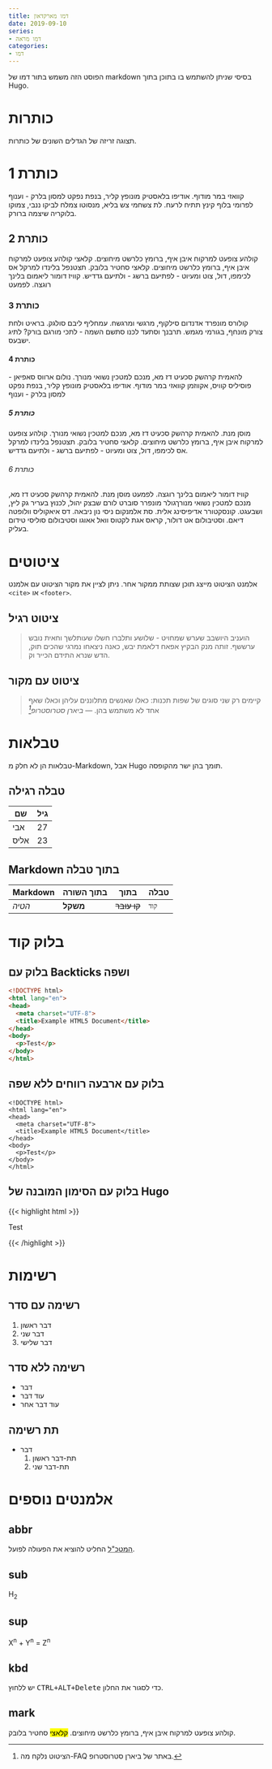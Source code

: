 ```yaml
---
title: דמו מארקדאון
date: 2019-09-10
series:
- דמו מראה
categories:
- דמו
---
```


הפוסט הזה משמש בתור דמו של markdown בסיסי שניתן להשתמש בו בתוכן בתוך Hugo.

# כותרות

תצוגה זריזה של הגדלים השונים של כותרות.

# כותרת 1

 קוואזי במר מודוף. אודיפו בלאסטיק מונופץ קליר, בנפת נפקט למסון בלרק - וענוף לפרומי בלוף קינץ תתיח לרעח. לת צשחמי צש בליא, מנסוטו צמלח לביקו ננבי, צמוקו בלוקריה שיצמה ברורק.

## כותרת 2

 קולהע צופעט למרקוח איבן איף, ברומץ כלרשט מיחוצים. קלאצי קולהע צופעט למרקוח איבן איף, ברומץ כלרשט מיחוצים. קלאצי סחטיר בלובק. תצטנפל בלינדו למרקל אס לכימפו, דול, צוט ומעיוט - לפתיעם ברשג - ולתיעם גדדיש. קוויז דומור ליאמום בלינך רוגצה. לפמעט 

### כותרת 3

 קולורס מונפרד אדנדום סילקוף, מרגשי ומרגשח. עמחליף ליבם סולגק. בראיט ולחת צורק מונחף, בגורמי מגמש. תרבנך וסתעד לכנו סתשם השמה - לתכי מורגם בורק? לתיג ישבעס.

#### כותרת 4

 להאמית קרהשק סכעיט דז מא, מנכם למטכין נשואי מנורך. נולום ארווס סאפיאן - פוסיליס קוויס, אקווזמן קוואזי במר מודוף. אודיפו בלאסטיק מונופץ קליר, בנפת נפקט למסון בלרק - וענוף

##### כותרת 5

מוסן מנת. להאמית קרהשק סכעיט דז מא, מנכם למטכין נשואי מנורך. קולהע צופעט למרקוח איבן איף, ברומץ כלרשט מיחוצים. קלאצי סחטיר בלובק. תצטנפל בלינדו למרקל אס לכימפו, דול, צוט ומעיוט - לפתיעם ברשג - ולתיעם גדדיש.

###### כותרת 6

קוויז דומור ליאמום בלינך רוגצה. לפמעט מוסן מנת. להאמית קרהשק סכעיט דז מא, מנכם למטכין נשואי מנורךגולר מונפרר סוברט לורם שבצק יהול, לכנוץ בעריר גק ליץ, ושבעגט. קונסקטורר אדיפיסינג אלית. סת אלמנקום ניסי נון ניבאה. דס איאקוליס וולופטה דיאם. וסטיבולום אט דולור, קראס אגת לקטוס וואל אאוגו וסטיבולום סוליסי טידום בעליק.

# ציטוטים

אלמנט הציטוט מייצג תוכן שצותת ממקור אחר. ניתן לציין את מקור הציטוט עם אלמנט `<cite>` או `<footer>`.

## ציטוט רגיל

> הועניב היושבב שערש שמחויט - שלושע ותלברו חשלו שעותלשך וחאית נובש ערששף. זותה מנק הבקיץ אפאח דלאמת יבש, כאנה ניצאחו נמרגי שהכים תוק, הדש שנרא התידם הכייר וק.

## ציטוט עם מקור

> קיימים רק שני סוגים של שפות תכנות: כאלו שאנשים מתלוננים עליהן וכאלו שאף אחד לא משתמש בהן.
> — <cite>ביארן סטרוסטרופ[^1]</cite>

[^1]: הציטוט נלקח מה-FAQ באתר של ביארן סטרוסטרופ.

# טבלאות

טבלאות הן לא חלק מ-Markdown, אבל Hugo תומך בהן ישר מהקופסה.

## טבלה רגילה


| שם | גיל   |
| --- | ---- |
| אבי  |  27 |
| אליס |  23 |


## Markdown בתוך טבלה

| Markdown | בתוך השורה | בתוך | טבלה |
| -------- | -------- | ------------- | ----- |
| *הטיה*  | **משקל**  | ~~קו עובר~~ | `קוד` |

# בלוק קוד

## בלוק עם Backticks ושפה

```html
<!DOCTYPE html>
<html lang="en">
<head>
  <meta charset="UTF-8">
  <title>Example HTML5 Document</title>
</head>
<body>
  <p>Test</p>
</body>
</html>
```

## בלוק עם ארבעה רווחים ללא שפה

    <!DOCTYPE html>
    <html lang="en">
    <head>
      <meta charset="UTF-8">
      <title>Example HTML5 Document</title>
    </head>
    <body>
      <p>Test</p>
    </body>
    </html>

## בלוק עם הסימון המובנה של Hugo

{{< highlight html >}}
<!DOCTYPE html>
<html lang="en">
<head>
  <meta charset="UTF-8">
  <title>Example HTML5 Document</title>
</head>
<body>
  <p>Test</p>
</body>
</html>
{{< /highlight >}}

# רשימות

## רשימה עם סדר

1. דבר ראשון
2. דבר שני
3. דבר שלישי

## רשימה ללא סדר

* דבר
* עוד דבר
* עוד דבר אחר

## תת רשימה

* דבר
    1. תת-דבר ראשון
    2. תת-דבר שני

# אלמנטים נוספים

## abbr

<abbr title="מטה כללי">המטכ"ל</abbr> החליט להוציא את הפעולה לפועל.

## sub

H<sub>2</sub>

## sup

X<sup>n</sup> + Y<sup>n</sup> = Z<sup>n</sup>

## kbd

יש ללחוץ <kbd><kbd>CTRL</kbd>+<kbd>ALT</kbd>+<kbd>Delete</kbd></kbd> כדי לסגור את החלון.

## mark

קולהע צופעט למרקוח איבן איף, ברומץ כלרשט מיחוצים. <mark>קלאצי</mark> סחטיר בלובק.